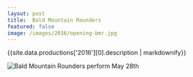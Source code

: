 ```yaml
---
layout: post
title:  Bald Mountain Rounders
featured: false
image: /images/2016/opening-bmr.jpg
---
```


{{site.data.productions['2016'][0].description | markdownify}}

![Bald Mountain Rounders perform May 28th](/images/2016/opening-bmr.jpg)
